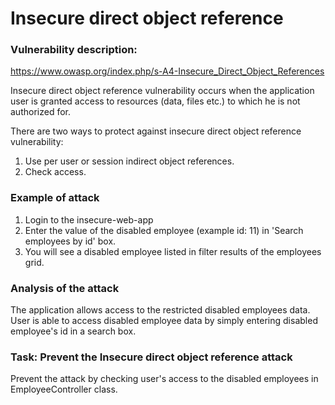 # Insecure direct object reference

 
### Vulnerability description: 
https://www.owasp.org/index.php/s-A4-Insecure_Direct_Object_References

Insecure direct object reference vulnerability occurs when the application user is granted access to resources (data, files etc.) to which he is not authorized for.

There are two ways to protect against insecure direct object reference vulnerability:

1. Use per user or session indirect object references.
2. Check access.


### Example of attack

1. Login to the insecure-web-app
2. Enter the value of the disabled employee (example id: 11) in 'Search employees by id' box.
3. You will see a disabled employee listed in filter results of the employees grid.

### Analysis of the attack
The application allows access to the restricted disabled employees data. User is able to access disabled employee data by simply entering disabled employee's id in a search box.

### Task: Prevent the Insecure direct object reference attack

Prevent the attack by checking user's access to the disabled employees in EmployeeController class.
